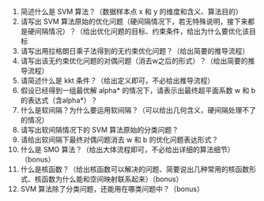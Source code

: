 1. 简述什么是 SVM 算法？（数据样本点 x 和 y 的维度和含义、算法目的）
2. 请写出 SVM 算法原始的优化问题（硬间隔情况下，若无特殊说明，接下来都是硬间隔情况）？（给出优化问题的目标、约束条件，给出为什么要优化该目标
3. 请写出用拉格朗日乘子法得到的无约束优化问题？（给出简要的推导流程）
4. 请写出该无约束优化问题的对偶问题（消去w之后的形式）？（给出简要的推导流程）
5. 请简述什么是 kkt 条件？（给出定义即可，不必给出推导流程）
6. 假设已经得到一组最优解 alpha* 的情况下，请表示出最终超平面系数 w 和 b 的表达式（含alpha*）？
7. 什么是软间隔？为什么要运用软间隔？（可以给出几何含义，硬间隔处理不了的情况）
8. 请写出软间隔情况下的 SVM 算法原始的分类问题？
9. 请给出软间隔下最终对偶问题消去 w 和 b 的优化问题表达形式？
10. 什么是 SMO 算法？（给出大体流程即可，不必给出详细的算法细节）（bonus）
11. 什么是核函数？（给出核函数可以解决的问题、简要说出几种常用的核函数形式、核函数为什么能和空间映射联系起来）（bonus）
12. SVM 算法除了分类问题，还能用在哪类问题中？（bonus）